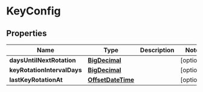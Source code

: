 # KeyConfig

## Properties
Name | Type | Description | Notes
------------ | ------------- | ------------- | -------------
**daysUntilNextRotation** | [**BigDecimal**](BigDecimal.md) |  |  [optional]
**keyRotationIntervalDays** | [**BigDecimal**](BigDecimal.md) |  |  [optional]
**lastKeyRotationAt** | [**OffsetDateTime**](OffsetDateTime.md) |  |  [optional]
